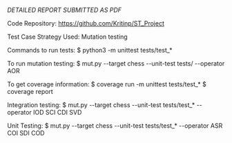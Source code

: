 *DETAILED REPORT SUBMITTED AS PDF*

Code Repository: https://github.com/Kritinp/ST_Project

Test Case Strategy Used: Mutation testing

Commands to run tests:
$ python3 -m unittest tests/test_*

To run mutation testing:
$ mut.py --target chess --unit-test tests/ --operator AOR

To get coverage information:
$ coverage run -m unittest tests/test_*
$ coverage report


Integration testing:
$ mut.py --target chess --unit-test tests/test_* --operator IOD SCI CDI SVD

Unit Testing:
$ mut.py --target chess --unit-test tests/test_* --operator ASR COI SDI COD